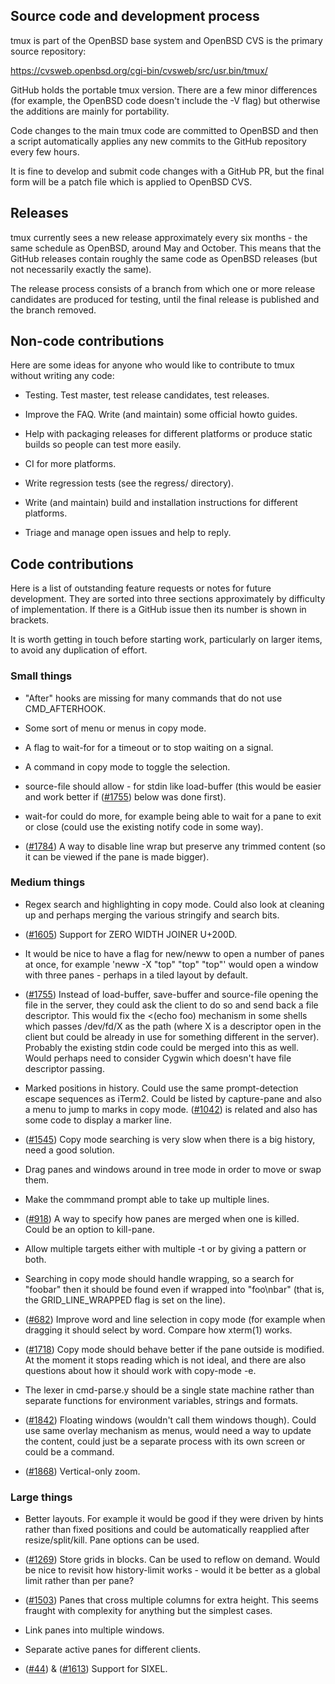 ## Source code and development process

tmux is part of the OpenBSD base system and OpenBSD CVS is the primary source
repository:

https://cvsweb.openbsd.org/cgi-bin/cvsweb/src/usr.bin/tmux/

GitHub holds the portable tmux version. There are a few minor differences (for
example, the OpenBSD code doesn't include the -V flag) but otherwise the
additions are mainly for portability.

Code changes to the main tmux code are committed to OpenBSD and then a script
automatically applies any new commits to the GitHub repository every few hours.

It is fine to develop and submit code changes with a GitHub PR, but the final
form will be a patch file which is applied to OpenBSD CVS.

## Releases

tmux currently sees a new release approximately every six months - the same
schedule as OpenBSD, around May and October. This means that the GitHub
releases contain roughly the same code as OpenBSD releases (but not necessarily
exactly the same).

The release process consists of a branch from which one or more release
candidates are produced for testing, until the final release is published and
the branch removed.

## Non-code contributions

Here are some ideas for anyone who would like to contribute to tmux without
writing any code:

- Testing. Test master, test release candidates, test releases.

- Improve the FAQ. Write (and maintain) some official howto guides.

- Help with packaging releases for different platforms or produce static builds
  so people can test more easily.

- CI for more platforms.

- Write regression tests (see the regress/ directory).

- Write (and maintain) build and installation instructions for different platforms.

- Triage and manage open issues and help to reply.

## Code contributions

Here is a list of outstanding feature requests or notes for future
development. They are sorted into three sections approximately by difficulty of
implementation. If there is a GitHub issue then its number is shown in
brackets.

It is worth getting in touch before starting work, particularly on larger
items, to avoid any duplication of effort.

### Small things

- "After" hooks are missing for many commands that do not use CMD_AFTERHOOK.

- Some sort of menu or menus in copy mode.

- A flag to wait-for for a timeout or to stop waiting on a signal.

- A command in copy mode to toggle the selection.

- source-file should allow - for stdin like load-buffer (this would be easier
  and work better if ([#1755](https://github.com/tmux/tmux/issues/1755)) below
  was done first).

- wait-for could do more, for example being able to wait for a pane to exit or
  close (could use the existing notify code in some way).

- ([#1784](https://github.com/tmux/tmux/issues/1784)) A way to disable line
  wrap but preserve any trimmed content (so it can be viewed if the pane is
  made bigger).

### Medium things

- Regex search and highlighting in copy mode. Could also look at cleaning up
  and perhaps merging the various stringify and search bits.

- ([#1605](https://github.com/tmux/tmux/issues/1605)) Support for ZERO WIDTH
  JOINER U+200D.

- It would be nice to have a flag for new/neww to open a number of panes at
  once, for example 'neww -X "top" "top" "top"' would open a window with three
  panes - perhaps in a tiled layout by default.

- ([#1755](https://github.com/tmux/tmux/issues/1755)) Instead of load-buffer,
  save-buffer and source-file opening the file in the server, they could ask
  the client to do so and send back a file descriptor. This would fix the
  <(echo foo) mechanism in some shells which passes /dev/fd/X as the path
  (where X is a descriptor open in the client but could be already in use for
  something different in the server). Probably the existing stdin code could be
  merged into this as well. Would perhaps need to consider Cygwin which doesn't
  have file descriptor passing.

- Marked positions in history. Could use the same prompt-detection escape
  sequences as iTerm2. Could be listed by capture-pane and also a menu to jump
  to marks in copy mode. ([#1042](https://github.com/tmux/tmux/issues/1042)) is
  related and also has some code to display a marker line.

- ([#1545](https://github.com/tmux/tmux/issues/1545)) Copy mode searching is
  very slow when there is a big history, need a good solution.

- Drag panes and windows around in tree mode in order to move or swap them.

- Make the commmand prompt able to take up multiple lines.

- ([#918](https://github.com/tmux/tmux/issues/918)) A way to specify how panes
  are merged when one is killed. Could be an option to kill-pane.

- Allow multiple targets either with multiple -t or by giving a pattern or both.

- Searching in copy mode should handle wrapping, so a search for "foobar" then
  it should be found even if wrapped into "foo\nbar" (that is, the
  GRID_LINE_WRAPPED flag is set on the line).

- ([#682](https://github.com/tmux/tmux/issues/682)) Improve word and line
  selection in copy mode (for example when dragging it should select by
  word. Compare how xterm(1) works.

- ([#1718](https://github.com/tmux/tmux/issues/1718)) Copy mode should behave
  better if the pane outside is modified. At the moment it stops reading which
  is not ideal, and there are also questions about how it should work with
  copy-mode -e.

- The lexer in cmd-parse.y should be a single state machine rather than separate
  functions for environment variables, strings and formats.

- ([#1842](https://github.com/tmux/tmux/issues/1842)) Floating windows
  (wouldn't call them windows though). Could use same overlay mechanism as
  menus, would need a way to update the content, could just be a separate
  process with its own screen or could be a command.

- ([#1868](https://github.com/tmux/tmux/issues/1868)) Vertical-only zoom.

### Large things

- Better layouts. For example it would be good if they were driven by hints
  rather than fixed positions and could be automatically reapplied after
  resize/split/kill. Pane options can be used.

- ([#1269](https://github.com/tmux/tmux/issues/1269)) Store grids in
  blocks. Can be used to reflow on demand. Would be nice to revisit how
  history-limit works - would it be better as a global limit rather than per
  pane?

- ([#1503](https://github.com/tmux/tmux/issues/1503)) Panes that cross multiple
  columns for extra height. This seems fraught with complexity for anything but
  the simplest cases.

- Link panes into multiple windows.

- Separate active panes for different clients.

- ([#44](https://github.com/tmux/tmux/issues/44)) &
  ([#1613](https://github.com/tmux/tmux/issues/1613)) Support for SIXEL.
